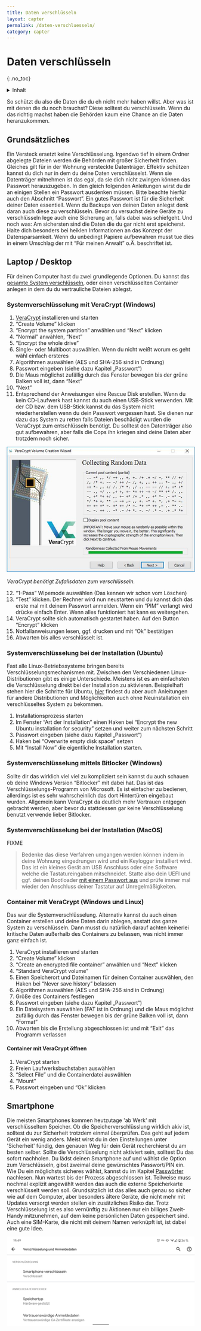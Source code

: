```yaml
---
title: Daten verschlüsseln
layout: capter
permalink: /daten-verschluesseln/
category: capter
---
```

# Daten verschlüsseln
{:.no_toc} 

<details markdown="block">
  <summary>
    Inhalt
  </summary>
* TOC
{:toc}
</details>

So schützt du also die Daten die du eh nicht mehr haben willst. Aber was ist mit denen die du noch brauchst?
Diese solltest du verschlüsseln. Wenn du das richtig machst haben die Behörden kaum eine Chance an die Daten heranzukommen.

## Grundsätzliches
Ein Versteck ersetzt keine Verschlüsselung. Irgendwo tief in einem Ordner abgelegte Dateien werden die Behörden mit großer Sicherheit finden. Gleiches gilt für in der Wohnung versteckte Datenträger. Effektiv schützen kannst du dich nur in dem du deine Daten verschlüsselst.
Wenn sie Datenträger mitnehmen ist das egal, da sie dich nicht zwingen können das Passwort herauszugeben.
In den gleich folgenden Anleitungen wirst du dir an einigen Stellen ein Passwort ausdenken müssen. Bitte beachte hierfür auch den Abschnitt “Passwort”. Ein gutes Passwort ist für die Sicherheit deiner Daten essentiell.
Wenn du Backups von deinen Daten anlegst denk daran auch diese zu verschlüsseln. Bevor du versuchst deine Geräte zu verschlüsseln lege auch eine Sicherung an, falls dabei was schiefgeht.
Und noch was: Am sichersten sind die Daten die du gar nicht erst speicherst. Halte dich besonders bei heiklen Informationen an das Konzept der Datensparsamkeit.
Wenn du unbedingt Papiere aufbewahren musst tue dies in einem Umschlag der mit “Für meinen Anwalt” o.Ä. beschriftet ist.

## Laptop / Desktop
Für deinen Computer hast du zwei grundlegende Optionen. Du kannst das [gesamte System verschlüsseln](https://www.veracrypt.fr/en/System%20Encryption.html), oder einen verschlüsselten Container anlegen in dem du du vertrauliche Dateien ablegst.

### Systemverschlüsselung mit VeraCrypt (Windows)

1. [VeraCrypt](https://www.veracrypt.fr/) installieren und starten
2. “Create Volume” klicken
3. “Encrypt the system partition” anwählen und “Next”
klicken
4. “Normal” anwählen, “Next”
5. “Encrypt the whole drive”
6. Single- oder Multiboot auswählen. Wenn du nicht weißt worum es geht wähl einfach ersteres
7. Algorithmen auswählen (AES und SHA-256 sind in Ordnung)
8. Passwort eingeben (siehe dazu Kapitel „Passwort“)
9. Die Maus möglichst zufällig durch das Fenster bewegen bis der grüne Balken voll ist, dann “Next”
10. “Next”
11. Entsprechend der Anweisungen eine Rescue Disk erstellen. Wenn du kein CD-Laufwerk hast kannst du auch einen USB-Stick verwenden. Mit der CD bzw. dem USB-Stick kannst du das System nicht wiederherstellen wenn du dein Passwort vergessen hast. Sie dienen nur dazu das System zu retten falls Dateien beschädigt wurden die VeraCrypt zum entschlüsseln benötigt. Du solltest den Datenträger also gut aufbewahren, aber falls die Cops ihn kriegen sind deine Daten aber trotzdem noch sicher.

![](../assets/posts/veracrypt-verschluesseln.jpg)

*VeraCrypt benötigt Zufallsdaten zum verschlüsseln.*

12. “1-Pass” Wipemode auswählen (Das kennen wir schon vom Löschen)
13. “Test” klicken. Der Rechner wird nun neustarten und du kannst dich das erste mal mit deinem Passwort anmelden. Wenn ein “PIM” verlangt wird drücke einfach Enter. Wenn alles funktioniert hat kann es weitergehen. 
14. VeraCrypt sollte sich automatisch gestartet haben. Auf den Button “Encrypt” klicken
15. Notfallanweisungen lesen, ggf. drucken und mit “Ok” bestätigen
16. Abwarten bis alles verschlüsselt ist.  

### Systemverschlüsselung bei der Installation (Ubuntu)
Fast alle Linux-Betriebssysteme bringen bereits Verschlüsselungsmechanismen mit. Zwischen den Verschiedenen Linux-Distributionen gibt es einige Unterschiede. Meistens ist es am einfachsten die Verschlüsselung direkt bei der Installation zu aktivieren. Beispielhaft stehen hier die Schritte für Ubuntu, [hier](https://svenfila.wordpress.com/2010/11/04/encrypt-root-partition-without-re-installing-linux/) findest du aber auch Anleitungen für andere Distributionen und Möglichkeiten auch ohne Neuinstallation ein verschlüsseltes System zu bekommen.

1. Installationsprozess starten
2. Im Fenster “Art der Installation” einen Haken bei “Encrypt the new Ubuntu installation for security” setzen und weiter zum nächsten Schritt 
3. Passwort eingeben (siehe dazu Kapitel „Passwort“)
4. Haken bei “Overwrite empty disk space” setzen
5. Mit “Install Now” die eigentliche Installation starten.

### Systemverschlüsselung mittels Bitlocker (Windows)

Sollte dir das wirklich viel viel zu kompliziert sein kannst du auch schauen ob deine Windows Version “Bitlocker” mit dabei hat. Das ist das Verschlüsselungs-Programm von Microsoft. Es ist einfacher zu bedienen, allerdings ist es sehr wahrscheinlich das dort Hintertüren eingebaut wurden. Allgemein kann VeraCrypt da deutlich mehr Vertrauen entgegen gebracht werden, aber bevor du stattdessen gar keine Verschlüsselung benutzt verwende lieber Bitlocker.

### Systemverschlüsselung bei der Installation (MacOS)
FIXME

>
>Bedenke das diese Verfahren umgangen werden können indem in deine Wohnung eingedrungen wird und ein Keylogger installiert wird. Das ist ein kleines Gerät am USB Anschluss oder eine Software welche die Tastatureingaben mitschneidet. Statte also dein UEFI und ggf. deinen Bootloader [mit einem Passwort aus](https://www.wikihow.com/Set-a-BIOS-Password) und prüfe immer mal wieder den Anschluss deiner Tastatur auf Unregelmäßigkeiten.
>

### Container mit VeraCrypt (Windows und Linux)
Das war die Systemverschlüsselung. Alternativ kannst du auch einen Container erstellen und deine Daten darin ablegen, anstatt das ganze System zu verschlüsseln.
Dann musst du natürlich darauf achten keinerlei kritische Daten außerhalb des Containers zu belassen, was nicht immer ganz einfach ist.

1. VeraCrypt installieren und starten
2. “Create Volume” klicken
3. “Create an encrypted file container” anwählen und “Next” klicken
4. “Standard VeraCrypt volume”
5. Einen Speicherort und Dateinamen für deinen Container auswählen, den Haken bei “Never save history” belassen
6. Algorithmen auswählen (AES und SHA-256 sind in Ordnung)
7. Größe des Containers festlegen
8. Passwort eingeben (siehe dazu Kapitel „Passwort“)
9. Ein Dateisystem auswählen (FAT ist in Ordnung) und die Maus möglichst zufällig durch das Fenster bewegen bis der grüne Balken voll ist, dann “Format”
10. Abwarten bis die Erstellung abgeschlossen ist und mit “Exit” das Programm verlassen

#### Container mit VeraCrypt öffnen
1. VeraCrypt starten
2. Freien Laufwerksbuchstaben auswählen
3. “Select File” und die Containerdatei auswählen
4. “Mount”
5. Passwort eingeben und “Ok” klicken

## Smartphone
Die meisten Smartphones kommen heutzutage 'ab Werk' mit verschlüsseltem Speicher. Ob die Speicherverschlüsslung wirklich akiv ist, solltest du zur Sicherheit trotzdem einmal überprüfen. Das geht auf jedem Gerät ein wenig anders. Meist wirst du in den Einstellungen unter 'Sicherheit' fündig, den genauen Weg für dein Gerät recherchierst du am besten selber. Sollte die Verschlüsselung nicht aktiviert sein, solltest Du das sofort nachholen. Du lädst deinen Smartphone auf und wählst die Option zum Verschlüsseln, gibst zweimal deine gewünschtes Passwort/PIN ein. Wie Du ein möglichsts sicheres wählst, kannst du im Kapitel [Passwörter](/passwort/) nachlesen. Nun wartest bis der Prozess abgeschlossen ist. Teilweise muss nochmal explizit angewählt werden das auch die externe Speicherkarte verschlüsselt werden soll. Grundsätzlich ist das alles auch genau so sicher wie auf dem Computer, aber besonders ältere Geräte, die nicht mehr mit Updates versorgt werden stellen ein zusätzliches Risiko dar.
Trotz Verschlüsselung ist es also vernünftig zu Aktionen nur ein billiges Zweit-Handy mitzunehmen, auf dem keine persönlichen Daten gespeichert sind. Auch eine SIM-Karte, die nicht mit deinem Namen verknüpft ist, ist dabei eine gute Idee.

![](../assets/posts/smartphone_verschluesselt.png)
